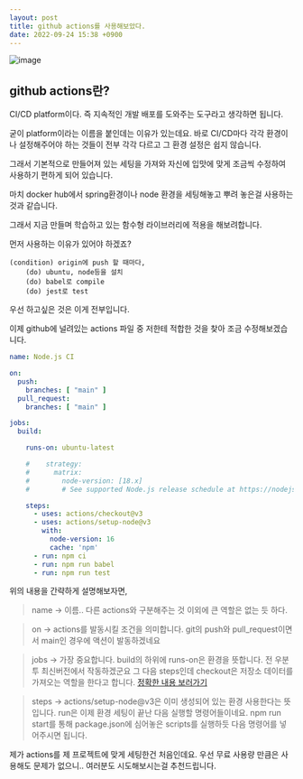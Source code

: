 ```yaml
---
layout: post
title: github actions를 사용해보았다.
date: 2022-09-24 15:38 +0900
---
```


![image](https://user-images.githubusercontent.com/80259925/192083926-fda0f110-6af1-41e8-8a77-f4032610af38.png)

## github actions란?

CI/CD platform이다. 즉 지속적인 개발 배포를 도와주는 도구라고 생각하면 됩니다.

굳이 platform이라는 이름을 붙인데는 이유가 있는데요. 바로 CI/CD마다 각각 환경이나 설정해주어야 하는 것들이 
전부 각각 다르고 그 환경 설정은 쉽지 않습니다.


그래서 기본적으로 만들어져 있는 세팅을 가져와 자신에 입맛에 맞게 조금씩 수정하여 사용하기 편하게  되어 있습니다.


마치 docker hub에서 spring환경이나 node 환경을 세팅해놓고 뿌려 놓은걸 사용하는 것과 같습니다.



그래서 지금 만들며 학습하고 있는 함수형 라이브러리에 적용을 해보려합니다.


먼저 사용하는 이유가 있어야 하겠죠?
```
(condition) origin에 push 할 때마다,
    (do) ubuntu, node등을 설치
    (do) babel로 compile
    (do) jest로 test
```

우선 하고싶은 것은 이게 전부입니다.

이제 github에 널려있는 actions 파일 중 저한테 적합한 것을 찾아 조금 수정해보겠습니다.

```yml
name: Node.js CI

on:
  push:
    branches: [ "main" ]
  pull_request:
    branches: [ "main" ]

jobs:
  build:

    runs-on: ubuntu-latest

    #    strategy:
    #      matrix:
    #        node-version: [18.x]
    #        # See supported Node.js release schedule at https://nodejs.org/en/about/releases/

    steps:
      - uses: actions/checkout@v3
      - uses: actions/setup-node@v3
        with:
          node-version: 16
          cache: 'npm'
      - run: npm ci
      - run: npm run babel
      - run: npm run test

```

위의 내용을 간략하게 설명해보자면,

> name -> 이름.. 다른 actions와 구분해주는 것 이외에 큰 역할은 없는 듯 하다.

> on -> actions를 발동시킬 조건을 의미합니다. git의 push와 pull_request이면서 main인 경우에
액션이 발동하겠네요

> jobs -> 가장 중요합니다. build의 하위에 runs-on은 환경을 뜻합니다. 전 우분투 최신버전에서 작동하겠군요
> 그 다음 steps인데 checkout은 저장소 데이터를 가져오는 역할을 한다고 합니다. [정확한 내용 보러가기](https://github.com/actions/checkout)

> steps -> actions/setup-node@v3은 이미 생성되어 있는 환경 사용한다는 뜻입니다.
> run은 이제 환경 세팅이 끝난 다음 실행할 명령어들이네요. npm run start를 통해 package.json에 심어놓은 scripts를 실행하듯 다음 명령어를 넣어주시면 됩니다.


제가 actions를 제 프로젝트에 맞게 세팅한건 처음인데요.
우선 무료 사용량 만큼은 사용해도 문제가 없으니.. 여러분도 시도해보시는걸 추천드립니다.
